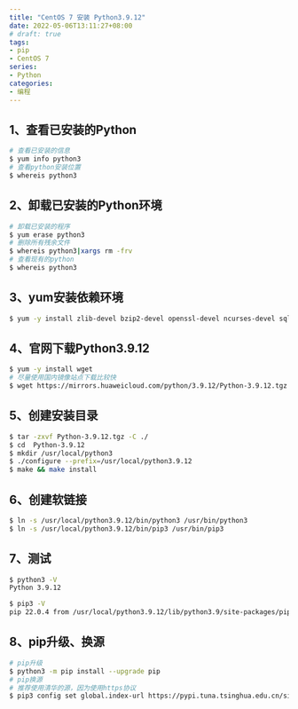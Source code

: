 ```yaml
---
title: "CentOS 7 安装 Python3.9.12"
date: 2022-05-06T13:11:27+08:00
# draft: true
tags:
- pip
- CentOS 7
series:
- Python
categories:
- 编程
---
```

## 1、查看已安装的Python

```bash
# 查看已安装的信息
$ yum info python3
# 查看python安装位置
$ whereis python3
```
 
## 2、卸载已安装的Python环境

```bash
# 卸载已安装的程序
$ yum erase python3
# 删除所有残余文件
$ whereis python3|xargs rm -frv
# 查看现有的python
$ whereis python3
```

## 3、yum安装依赖环境

```bash
$ yum -y install zlib-devel bzip2-devel openssl-devel ncurses-devel sqlite-devel readline-devel tk-devel gdbm-devel db4-devel libpcap-devel xz-devel
```

## 4、官网下载Python3.9.12

```bash
$ yum -y install wget
# 尽量使用国内镜像站点下载比较快
$ wget https://mirrors.huaweicloud.com/python/3.9.12/Python-3.9.12.tgz
```

## 5、创建安装目录

```bash
$ tar -zxvf Python-3.9.12.tgz -C ./
$ cd  Python-3.9.12
$ mkdir /usr/local/python3 
$ ./configure --prefix=/usr/local/python3.9.12
$ make && make install
```

## 6、创建软链接

```bash
$ ln -s /usr/local/python3.9.12/bin/python3 /usr/bin/python3
$ ln -s /usr/local/python3.9.12/bin/pip3 /usr/bin/pip3
```

## 7、测试

```bash
$ python3 -V
Python 3.9.12

$ pip3 -V
pip 22.0.4 from /usr/local/python3.9.12/lib/python3.9/site-packages/pip (python 3.9)
```

## 8、pip升级、换源

```bash
# pip升级
$ python3 -m pip install --upgrade pip
# pip换源
# 推荐使用清华的源，因为使用https协议
$ pip3 config set global.index-url https://pypi.tuna.tsinghua.edu.cn/simple
```
